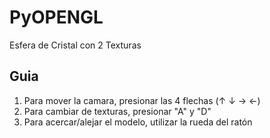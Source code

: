 # PyOPENGL

Esfera de Cristal con 2 Texturas

## Guia
1. Para mover la camara, presionar las 4 flechas (↑ ↓ → ←)
2. Para cambiar de texturas, presionar "A" y "D"
3. Para acercar/alejar el modelo, utilizar la rueda del ratón